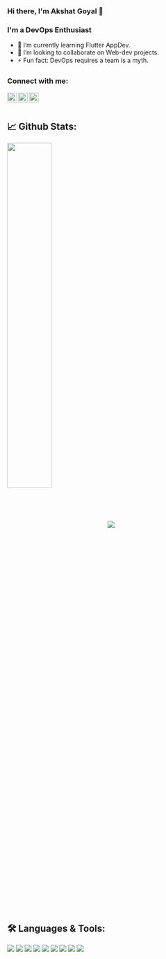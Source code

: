 ### Hi there, I'm Akshat Goyal 👋

### I'm a DevOps Enthusiast
- 🌱 I’m currently learning Flutter AppDev.
- 👯 I’m looking to collaborate on Web-dev projects.
- ⚡ Fun fact: DevOps requires a team is a  myth.

### Connect with me:
<a href="https://www.linkedin.com/in/akshat-goyal-3a082b190/">
  <img align="left" alt="Akshat's LinkedIn" width="22px" src="https://raw.githubusercontent.com/peterthehan/peterthehan/master/assets/linkedin.svg" />
</a>
<a href="https://www.instagram.com/akg._.16/">
  <img align="left" alt="Akshat's Instagram" width="22px" src="https://www.flaticon.com/svg/static/icons/svg/174/174855.svg" />
</a>
<a href="mailto: akshatgoyal1018@gmail.com">
  <img align="left" alt="Akshat's mail Id" width="22px" src="https://www.flaticon.com/svg/static/icons/svg/732/732200.svg" />
</a>
<br><br>

## 📈 **Github Stats:**
<img align="center" width=45% src="https://github-readme-stats.vercel.app/api?username=AkshatGoyal1018&&show_icons=true&title_color=ffffff&icon_color=bb2acf&text_color=daf7dc&bg_color=151515">
<img  src="https://github-readme-stats.vercel.app/api/top-langs/?username=AkshatGoyal1018&theme=dracula&&show_icons=true&title_color=ffffff&icon_color=bb2acf&text_color=daf7dc&bg_color=151515">

## 🛠️ **Languages & Tools:**

![](https://img.shields.io/badge/OS-Linux-informational?style=flat&logo=linux&logoColor=white&color=00ffff)
![](https://img.shields.io/badge/Shell-Bash-informational?style=flat&logo=gnu-bash&logoColor=white&color=00ffff)
![](https://img.shields.io/badge/Code-HTML-informational?style=flat&logo=htmlt5&logoColor=white&color=00ffff)
![](https://img.shields.io/badge/Code-C/C++-informational?style=flat&logo=c++&logoColor=white&color=00ffff)
![](https://img.shields.io/badge/Code-Java-informational?style=flat&logo=java&logoColor=white&color=00ffff)
![](https://img.shields.io/badge/Tools-Jenkins-informational?style=flat&logo=jenkins&logoColor=white&color=00ffff)
![](https://img.shields.io/badge/Tools-Maven-informational?style=flat&logo=maven&logoColor=white&color=00ffff)
![](https://img.shields.io/badge/Code-Dart-informational?style=flat&logo=dart&logoColor=white&color=00ffff)
![](https://img.shields.io/badge/Tools-Flutter-informational?style=flat&logo=flutter&logoColor=white&color=00ffff)
